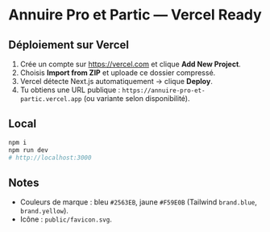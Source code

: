 
# Annuire Pro et Partic — Vercel Ready

## Déploiement sur Vercel
1. Crée un compte sur https://vercel.com et clique **Add New Project**.
2. Choisis **Import from ZIP** et uploade ce dossier compressé.
3. Vercel détecte Next.js automatiquement → clique **Deploy**.
4. Tu obtiens une URL publique : `https://annuire-pro-et-partic.vercel.app` (ou variante selon disponibilité).

## Local
```bash
npm i
npm run dev
# http://localhost:3000
```

## Notes
- Couleurs de marque : bleu `#2563EB`, jaune `#F59E0B` (Tailwind `brand.blue`, `brand.yellow`).
- Icône : `public/favicon.svg`.
